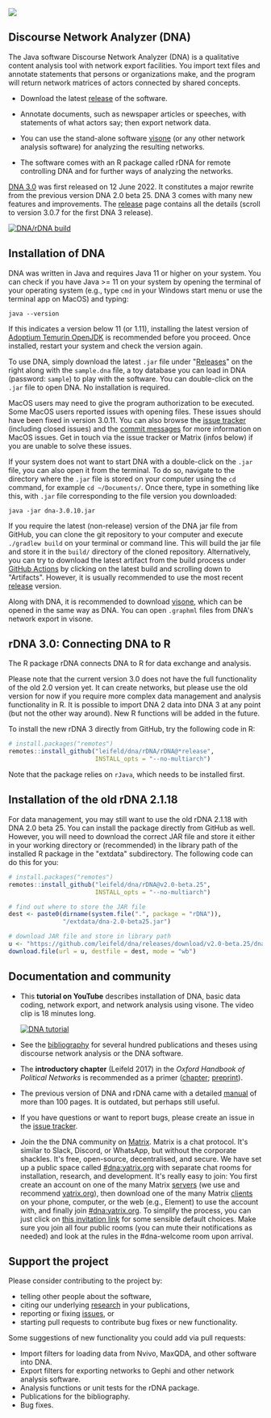 ![](./dna/src/main/resources/icons/dna128.png)

## Discourse Network Analyzer (DNA)

The Java software Discourse Network Analyzer (DNA) is a qualitative content analysis tool with network export facilities. You import text files and annotate statements that persons or organizations make, and the program will return network matrices of actors connected by shared concepts.

- Download the latest [release](https://github.com/leifeld/dna/releases) of the software.

- Annotate documents, such as newspaper articles or speeches, with statements of what actors say; then export network data.

- You can use the stand-alone software [visone](https://visone.ethz.ch/) (or any other network analysis software) for analyzing the resulting networks.

- The software comes with an R package called rDNA for remote controlling DNA and for further ways of analyzing the networks.

[DNA 3.0](https://github.com/leifeld/dna/releases) was first released on 12 June 2022. It constitutes a major rewrite from the previous version DNA 2.0 beta 25. DNA 3 comes with many new features and improvements. The [release](https://github.com/leifeld/dna/releases) page contains all the details (scroll to version 3.0.7 for the first DNA 3 release).

[![DNA/rDNA build](https://github.com/leifeld/dna/actions/workflows/DNA%20build.yml/badge.svg)](https://github.com/leifeld/dna/actions/workflows/DNA%20build.yml)

## Installation of DNA

DNA was written in Java and requires Java 11 or higher on your system. You can check if you have Java >= 11 on your system by opening the terminal of your operating system (e.g., type `cmd` in your Windows start menu or use the terminal app on MacOS) and typing:

``` shell
java --version
```

If this indicates a version below 11 (or 1.11), installing the latest version of [Adoptium Temurin OpenJDK](https://adoptium.net) is recommended before you proceed. Once installed, restart your system and check the version again.

To use DNA, simply download the latest `.jar` file under "[Releases](https://github.com/leifeld/dna/releases)" on the right along with the `sample.dna` file, a toy database you can load in DNA (password: `sample`) to play with the software. You can double-click on the `.jar` file to open DNA. No installation is required.

MacOS users may need to give the program authorization to be executed. Some MacOS users reported issues with opening files. These issues should have been fixed in version 3.0.11. You can also browse the [issue tracker](https://github.com/leifeld/issues) (including closed issues) and the [commit messages](https://github.com/leifeld/dna/commits/master/) for more information on MacOS issues. Get in touch via the issue tracker or Matrix (infos below) if you are unable to solve these issues.

If your system does not want to start DNA with a double-click on the `.jar` file, you can also open it from the terminal. To do so, navigate to the directory where the `.jar` file is stored on your computer using the `cd` command, for example `cd ~/Documents/`. Once there, type in something like this, with `.jar` file corresponding to the file version you downloaded:

``` shell
java -jar dna-3.0.10.jar
```

If you require the latest (non-release) version of the DNA jar file from GitHub, you can clone the git repository to your computer and execute `./gradlew build` on your terminal or command line. This will build the jar file and store it in the `build/` directory of the cloned repository. Alternatively, you can try to download the latest artifact from the build process under [GitHub Actions](https://github.com/leifeld/dna/actions) by clicking on the latest build and scrolling down to "Artifacts". However, it is usually recommended to use the most recent [release](https://github.com/leifeld/dna/releases/) version.

Along with DNA, it is recommended to download [visone](https://visone.ethz.ch/), which can be opened in the same way as DNA. You can open `.graphml` files from DNA's network export in visone.

## rDNA 3.0: Connecting DNA to R

The R package rDNA connects DNA to R for data exchange and analysis.

Please note that the current version 3.0 does not have the full functionality of the old 2.0 version yet. It can create networks, but please use the old version for now if you require more complex data management and analysis functionality in R. It is possible to import DNA 2 data into DNA 3 at any point (but not the other way around). New R functions will be added in the future.

To install the new rDNA 3 directly from GitHub, try the following code in R:

``` r
# install.packages("remotes")
remotes::install_github("leifeld/dna/rDNA/rDNA@*release",
                        INSTALL_opts = "--no-multiarch")
```

Note that the package relies on `rJava`, which needs to be installed first.

## Installation of the old rDNA 2.1.18
For data management, you may still want to use the old rDNA 2.1.18 with DNA 2.0 beta 25. You can install the package directly from GitHub as well. However, you will need to download the correct JAR file and store it either in your working directory or (recommended) in the library path of the installed R package in the "extdata" subdirectory. The following code can do this for you:
```r
# install.packages("remotes")
remotes::install_github("leifeld/dna/rDNA@v2.0-beta.25",
                        INSTALL_opts = "--no-multiarch")

# find out where to store the JAR file
dest <- paste0(dirname(system.file(".", package = "rDNA")),
               "/extdata/dna-2.0-beta25.jar")

# download JAR file and store in library path
u <- "https://github.com/leifeld/dna/releases/download/v2.0-beta.25/dna-2.0-beta25.jar"
download.file(url = u, destfile = dest, mode = "wb")

```

## Documentation and community

- This **tutorial on YouTube** describes installation of DNA, basic data coding, network export, and network analysis using visone. The video clip is 18 minutes long.
  
  [![DNA tutorial](https://img.youtube.com/vi/u3hc86Tcs9A/0.jpg)](https://www.youtube.com/watch?v=u3hc86Tcs9A)

- See the [bibliography](./build/bibliography.md) for several hundred publications and theses using discourse network analysis or the DNA software.

- The **introductory chapter** (Leifeld 2017) in the *Oxford Handbook of Political Networks* is recommended as a primer ([chapter](https://doi.org/10.1093/oxfordhb/9780190228217.013.25); [preprint](http://eprints.gla.ac.uk/121525/)).

- The previous version of DNA and rDNA came with a detailed [manual](https://github.com/leifeld/dna/releases/download/v2.0-beta.25/dna-manual.pdf) of more than 100 pages. It is outdated, but perhaps still useful.

- If you have questions or want to report bugs, please create an issue in the [issue tracker](https://github.com/leifeld/dna/issues).

- Join the the DNA community on [Matrix](https://matrix.to/#/#dna:yatrix.org). Matrix is a chat protocol. It's similar to Slack, Discord, or WhatsApp, but without the corporate shackles. It's free, open-source, decentralised, and secure. We have set up a public space called [#dna:yatrix.org](https://matrix.to/#/#dna:yatrix.org) with separate chat rooms for installation, research, and development. It's really easy to join: You first create an account on one of the many Matrix [servers](https://joinmatrix.org/servers/) (we use and recommend [yatrix.org](https://element.yatrix.org/)), then download one of the many Matrix [clients](https://matrix.org/ecosystem/clients/) on your phone, computer, or the web (e.g., Element) to use the account with, and finally join [#dna:yatrix.org](https://matrix.to/#/#dna:yatrix.org). To simplify the process, you can just click on [this invitation link](https://matrix.to/#/#dna:yatrix.org) for some sensible default choices. Make sure you join all four public rooms (you can mute their notifications as needed) and look at the rules in the #dna-welcome room upon arrival.

## Support the project

Please consider contributing to the project by:
- telling other people about the software,
- citing our underlying [research](https://www.philipleifeld.com/publications) in your publications,
- reporting or fixing [issues](https://github.com/leifeld/issues), or
- starting pull requests to contribute bug fixes or new functionality.

Some suggestions of new functionality you could add via pull requests:
- Import filters for loading data from Nvivo, MaxQDA, and other software into DNA.
- Export filters for exporting networks to Gephi and other network analysis software.
- Analysis functions or unit tests for the rDNA package.
- Publications for the bibliography.
- Bug fixes.
